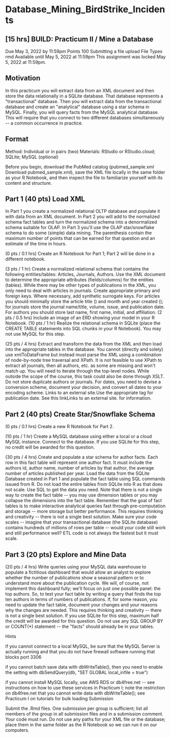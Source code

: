 # Database_Mining_BirdStrike_Incidents

## [15 hrs] BUILD: Practicum II / Mine a Database
Due May 3, 2022 by 11:59pm Points 100 Submitting a file upload File Types rmd Available until May 5, 2022 at 11:59pm
This assignment was locked May 5, 2022 at 11:59pm.

## Motivation
In this practicum you will extract data from an XML document and then store the data relationally in a SQLite database. That database represents a "transactional" database. Then you will extract data from the transactional database and create an "analytical" database using a star schema in MySQL. Finally, you will query facts from the MySQL analytical database. This will require that you connect to two different databases simultaneously -- a common occurrence in practice.

## Format
Method: Individual or in pairs (two)
Materials: RStudio or RStudio.cloud; SQLite; MySQL (optional)

Before you begin, download the PubMed catalog (pubmed_sample.xml Download pubmed_sample.xml), save the XML file locally in the same folder as your R Notebook, and then inspect the file to familiarize yourself with its content and structure. 

## Part 1 (40 pts) Load XML
In Part 1 you create a normalized relational OLTP database and populate it with data from an XML document. In Part 2 you will add to the normalized schema fact tables and turn the normalized schema into a denormalized schema suitable for OLAP. In Part 3 you'll use the OLAP star/snowflake schema to do some (simple) data mining. The parenthesis contain the maximum number of points that can be earned for that question and an estimate of the time in hours.

(0 pts / 0.1 hrs) Create an R Notebook for Part 1; Part 2 will be done in a different notebook.

(3 pts / 1 hr) Create a normalized relational schema that contains the following entities/tables: Articles, Journals, Authors. Use the XML document to determine the appropriate attributes (fields/columns) for the entities (tables). While there may be other types of publications in the XML, you only need to deal with articles in journals. Create appropriate primary and foreign keys. Where necessary, add synthetic surrogate keys. For articles you should minimally store the article title (<ArticleTitle>) and month and year created (<DateCreated>); for journals store the journal name/title, volume, issue, and publication date. For authors you should store last name, first name, initial, and affiliation.
(2 pts / 0.5 hrs) Include an image of an ERD showing your model in your R Notebook. 
(10 pts / 1 hr) Realize the relational schema in SQLite (place the CREATE TABLE statements into SQL chunks in your R Notebook). You may not use MySQL for this step.

(25 pts / 4 hrs) Extract and transform the data from the XML and then load into the appropriate tables in the database. You cannot (directly and solely) use xmlToDataFrame but instead must parse the XML using a combination of node-by-node tree traversal and XPath. It is not feasible to use XPath to extract all journals, then all authors, etc. as some are missing and won't match up. You will need to iterate through the top-level nodes. While outside the scope of the course, this task could also be done through XSLT. Do not store duplicate authors or journals. For dates, you need to devise a conversion scheme, document your decision, and convert all dates to your encoding scheme. Links to an external site.Use the appropriate tag for publication date. See this linkLinks to an external site. for information.


## Part 2 (40 pts) Create Star/Snowflake Schema

(0 pts / 0.1 hrs) Create a new R Notebook for Part 2.

(10 pts / 1 hr) Create a MySQL database using either a local or a cloud MySQL instance. Connect to the database. If you use SQLite for this step, no credit will be awarded for this question.

(30 pts / 4 hrs) Create and populate a star schema for author facts. Each row in this fact table will represent one author fact. It must include the authors id, author name, number of articles by that author, the average number of articles published per year. Load the data from the SQLite Database created in Part 1 and populate the fact table using SQL commands issued from R. Do not load the entire tables from SQLite into R as that does not scale. Use SQL to get the data you need. Note that there is not a single way to create the fact table -- you may use dimension tables or you may collapse the dimensions into the fact table. Remember that the goal of fact tables is to make interactive analytical queries fast through pre-computation and storage -- more storage but better performance. This requires thinking and creativity -- there is not a single best solution. Make sure your code scales -- imagine that your transactional database (the SQLite database) contains hundreds of millions of rows per table -- would your code still work and still performance well? ETL code is not always the fastest but it must scale.



## Part 3 (20 pts) Explore and Mine Data

(20 pts / 4 hrs) Write queries using your MySQL data warehouse to populate a fictitious dashboard that would allow an analyst to explore whether the number of publications show a seasonal pattern or to understand more about the publication cycle. We will, of course, not implement this dashboard fully; we'll focus on just one possible panel: the top authors. So, to test your fact table by writing a query that finds the top ten authors in terms of numbers of publications. If, for some reason, you need to update the fact table, document your changes and your reasons why the changes are needed. This requires thinking and creativity -- there is not a single best solution.  If you use SQLite for this step, maximum half the credit will be awarded for this question. Do not use any SQL GROUP BY or COUNT(*) statement -- the "facts" should already be in your tables.

Hints

if you cannot connect to a local MySQL, be sure that the MySQL Server is actually running and that you do not have firewall software running that blocks port 3306

if you cannot batch save data with dbWriteTable(), then you need to enable the setting with 
dbSendQuery(db, "SET GLOBAL local_infile = true")

if you cannot install MySQL locally, use AWS RDS or db4free.net -- see instructions on how to use these services in Practicum I; note the restriction on db4free.net that you cannot write data with dbWriteTable(); see Practicum I on tutorials for bulk loading
Submission

Submit the .Rmd files. One submission per group is sufficient; list all members of the group in all submission files and in a submission comment. Your code must run. Do not use any paths for your XML file or the database; place them in the same folder as the R Notebook so we can run it on our computers.
